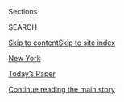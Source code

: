 <div id="app">

<div>

<div class="NYTAppHideMasthead css-zz1s19 e1suatyy0">

<div class="section css-ui9rw0 e1suatyy2">

<div class="css-11hrj97 er09x8g0">

<div class="css-6n7j50">

</div>

<span class="css-1dv1kvn">Sections</span>

<div class="css-10488qs">

<span class="css-1dv1kvn">SEARCH</span>

</div>

[Skip to content](#site-content)[Skip to site index](#site-index)

</div>

<div id="masthead-section-label" class="css-1fnb9ct eaxe0e00">

[New
York](https://www.nytimes3xbfgragh.onion/section/nyregion)

</div>

<div class="css-10698na e1huz5gh0">

</div>

</div>

<div id="masthead-bar-one" class="section hasLinks css-15hmgas e1csuq9d3">

<div class="css-uqyvli e1csuq9d0">

</div>

<div class="css-1uqjmks e1csuq9d1">

</div>

<div class="css-9e9ivx">

[](https://myaccount.nytimes3xbfgragh.onion/auth/login?response_type=cookie&client_id=vi)

</div>

<div class="css-1bvtpon e1csuq9d2">

[Today’s Paper](https://www.nytimes3xbfgragh.onion/section/todayspaper)

</div>

</div>

</div>

</div>

<div data-aria-hidden="false">

<div id="site-content" data-role="main">

<div id="top-wrapper" class="css-15p45cc eaca97t0" type="top">

<div id="top-slug" class="css-19x0jxb eaca97t1" hidden="">

Advertisement

</div>

[Continue reading the main
story](#after-top)

<div class="ad top-wrapper" style="text-align:center;height:100%;display:block;min-height:90px">

<div id="top" class="place-ad" data-position="top" data-size-key="top">

</div>

</div>

<div id="after-top">

</div>

</div>

<div id="collection-nyregion" class="section css-15h4p1b e9abtgs0">

<div class="css-1j21atc e1svk9qx1">

<div class="css-fmiefx e1svk9qx2">

<div class="css-1hk7r2m eu54l5x0">

<div id="sponsor-wrapper" class="css-7a1pgi eaca97t0" type="sponsor" hidden="">

<div id="sponsor-slug" class="css-1l4mleb eaca97t1" hidden="">

Supported by

</div>

[Continue reading the main
story](#after-sponsor)

<div id="sponsor" class="ad sponsor-wrapper" style="text-align:left;height:100%;display:block">

</div>

<div id="after-sponsor">

</div>

</div>

</div>

</div>

<div class="css-nfcc9b e1svk9qx3">

<div class="css-vl9dhg e1svk9qx5">

<div class="css-1nrhkj6 e1svk9qx6">

# New York

<div class="follow-button-placeholder" data-collection-id="">

</div>

</div>

</div>

</div>

</div>

<div class="css-4svvz1 ekkqrpp0">

<div id="collection-highlights-container" class="section css-18l1u7x e46isfb1">

<div class="css-gfgt40 ekkqrpp1">

## Highlights

1.  ![<span class="css-1nk1g0h e1oaj3zl2"><span class="css-1dv1kvn">Credit</span>Hiroko
    Masuike/The New York
    Times</span>](https://static01.graylady3jvrrxbe.onion/images/2020/08/03/nyregion/03nyfacebook-1/03nyfacebook-1-videoLarge.jpg)
    
    <div class="css-10wtrbd">
    
    <div class="css-1dqkjed">
    
    [![](https://static01.graylady3jvrrxbe.onion/images/2020/08/03/nyregion/03nyfacebook-1/03nyfacebook-1-thumbStandard.jpg)](/2020/08/03/nyregion/facebook-nyc-office-farley-building.html)
    
    </div>
    
    ## [Facebook Bets Big on Future of N.Y.C., and Offices, With New Lease](/2020/08/03/nyregion/facebook-nyc-office-farley-building.html)
    
    Despite the pandemic, the social media giant leased all the office
    space in the former main post office at Penn Station in
    Midtown.
    
    <span class="css-me3p27"></span><span class="css-1dydysp e4e4i5l3"></span><span class="css-9voj2j">By
    <span class="css-1baulvz last-byline" itemprop="name">Matthew
    Haag</span></span>
    
    </div>

2.  ![<span class="css-1nk1g0h e1oaj3zl2"><span class="css-1dv1kvn">Credit</span>Doug
    Mills/The New York
    Times</span>](https://static01.graylady3jvrrxbe.onion/images/2020/08/03/nyregion/03nytrumptaxes-1/03nytrumptaxes-1-videoLarge.jpg)
    
    <div class="css-10wtrbd">
    
    <div class="css-1dqkjed">
    
    [![](https://static01.graylady3jvrrxbe.onion/images/2020/08/03/nyregion/03nytrumptaxes-1/03nytrumptaxes-1-thumbStandard.jpg)](/2020/08/03/nyregion/donald-trump-taxes-cyrus-vance.html)
    
    </div>
    
    ## [D.A. Is Investigating Trump and His Company Over Fraud, Filing Suggests](/2020/08/03/nyregion/donald-trump-taxes-cyrus-vance.html)
    
    The office of the district attorney, Cyrus R. Vance Jr., made the
    disclosure in a new court filing arguing Mr. Trump’s accountants
    should turn over his tax
    returns.
    
    <span class="css-me3p27"></span><span class="css-1dydysp e4e4i5l3"></span><span class="css-9voj2j">By
    <span class="css-1baulvz" itemprop="name">William K. Rashbaum</span>
    and <span class="css-1baulvz last-byline" itemprop="name">Benjamin
    Weiser</span></span>
    
    </div>

3.  1.  ![<span class="css-1nk1g0h e1oaj3zl2"><span class="css-1dv1kvn">Credit</span></span>](https://static01.graylady3jvrrxbe.onion/images/2020/08/03/nyregion/03salas-1/merlin_175108872_f48b9331-2145-4010-8684-75c41c4a349b-videoLarge.jpg)
        
        <div class="css-10wtrbd">
        
        ## [Judge Whose Son Was Killed by Misogynistic Lawyer Speaks Out](/2020/08/03/nyregion/esther-salas-roy-den-hollander.html)
        
        <div class="css-ajkwsy">
        
        [![](https://static01.graylady3jvrrxbe.onion/images/2020/08/03/nyregion/03salas-1/03salas-1-thumbStandard.jpg)](/2020/08/03/nyregion/esther-salas-roy-den-hollander.html)
        
        </div>
        
        “Two weeks ago, my life as I knew it changed in an instant, and
        my family will never be the same,” Judge Esther Salas said in a
        video
        statement.
        
        <span class="css-me3p27"></span><span class="css-1dydysp e4e4i5l3"></span><span class="css-9voj2j">By
        <span class="css-1baulvz last-byline" itemprop="name">Tracey
        Tully</span></span>
        
        </div>
    
    2.  ![<span class="css-1nk1g0h e1oaj3zl2"><span class="css-1dv1kvn">Credit</span>Victor
        J. Blue for The New York
        Times</span>](https://static01.graylady3jvrrxbe.onion/images/2020/07/31/nyregion/00nyvoting-02/00nyvoting-02-videoLarge-v2.jpg)
        
        <div class="css-10wtrbd">
        
        ## [Why the Botched N.Y.C. Primary Has Become the November Nightmare](/2020/08/03/nyregion/nyc-mail-ballots-voting.html)
        
        <div class="css-ajkwsy">
        
        [![](https://static01.graylady3jvrrxbe.onion/images/2020/07/31/nyregion/00nyvoting-02/00nyvoting-02-thumbStandard.jpg)](/2020/08/03/nyregion/nyc-mail-ballots-voting.html)
        
        </div>
        
        Nearly six weeks later, two congressional races remain
        undecided, and officials are trading blame over the mishandling
        of tens of thousands of mail-in
        ballots.
        
        <span class="css-me3p27"></span><span class="css-1dydysp e4e4i5l3"></span><span class="css-9voj2j">By
        <span class="css-1baulvz last-byline" itemprop="name">Jesse
        McKinley</span></span>
        
        </div>

</div>

<div class="css-1xdhyk6 e46isfb0">

<div class="css-zk12ih ef6si7p0">

1.  ![<span class="css-1hhnwbi e1oaj3zl2"><span class="css-1dv1kvn">Credit</span>Amr
    Alfiky/The New York
    Times</span>](https://static01.graylady3jvrrxbe.onion/images/2020/07/27/nyregion/00nyvirus-smallbusiness/00nyvirus-smallbusiness-videoLarge-v3.jpg)
    
    <div class="css-10wtrbd">
    
    ## [One-Third of New York’s Small Businesses May Be Gone Forever](/2020/08/03/nyregion/nyc-small-businesses-closing-coronavirus.html)
    
    Small-business owners said they have exhausted federal and local
    assistance and see no end in sight after months of sharp revenue
    drops. Now, many are closing their shops and restaurants for
    good.
    
    <span class="css-me3p27"></span><span class="css-1dydysp e4e4i5l3"></span><span class="css-9voj2j">By
    <span class="css-1baulvz last-byline" itemprop="name">Matthew
    Haag</span></span>
    
    </div>

2.  ![<span class="css-1hhnwbi e1oaj3zl2"><span class="css-1dv1kvn">Credit</span>Demetrius
    Freeman for The New York
    Times</span>](https://static01.graylady3jvrrxbe.onion/images/2020/07/30/nyregion/00shea-bdb1/00shea-bdb1-videoLarge-v2.jpg)
    
    <div class="css-10wtrbd">
    
    ## [These Remarks Might Get a Police Chief Fired. Not in New York.](/2020/08/03/nyregion/police-shea-de-blasio-nyc.html)
    
    The police commissioner’s pointed criticism — and the fact that he
    still has his job — speaks to the mayor’s fraught relationship with
    the Police
    Department.
    
    <span class="css-me3p27"></span><span class="css-1dydysp e4e4i5l3"></span><span class="css-9voj2j">By
    <span class="css-1baulvz last-byline" itemprop="name">Emma G.
    Fitzsimmons</span></span>
    
    </div>

3.  ![<span class="css-1hhnwbi e1oaj3zl2"><span class="css-1dv1kvn">Credit</span>Todd
    Heisler/The New York
    Times</span>](https://static01.graylady3jvrrxbe.onion/images/2020/08/02/nyregion/02nyvirus-subway/merlin_173243304_7c0db049-d11d-4e86-89b8-1fce3576fe5e-videoLarge.jpg)
    
    <div class="css-10wtrbd">
    
    ## [Is the Subway Risky? It May Be Safer Than You Think](/2020/08/02/nyregion/nyc-subway-coronavirus-safety.html)
    
    New studies in Europe and Asia suggest that riding public
    transportation is not a major source of transmission for the
    coronavirus.
    
    <span class="css-me3p27"></span><span class="css-1dydysp e4e4i5l3"></span><span class="css-9voj2j">By
    <span class="css-1baulvz last-byline" itemprop="name">Christina
    Goldbaum</span></span>
    
    </div>

4.  ### New York Today
    
    ![<span class="css-1hhnwbi e1oaj3zl2"><span class="css-1dv1kvn">Credit</span>Todd
    Heisler/The New York
    Times</span>](https://static01.graylady3jvrrxbe.onion/images/2020/06/09/nyregion/03nytoday-1/00nysubway-videoLarge-v2.jpg)
    
    <div class="css-10wtrbd">
    
    ## [Is Riding the Subway Safer Than Dining Indoors?](/2020/08/03/nyregion/nyc-subway-coronavirus.html)
    
    In major global cities where the pandemic has ebbed, it appears that
    public transportation may not be as risky as nervous New Yorkers
    believe.
    
    <span class="css-me3p27"></span><span class="css-1dydysp e4e4i5l3"></span><span class="css-9voj2j">By
    <span class="css-1baulvz last-byline" itemprop="name">Mihir
    Zaveri</span></span>
    
    </div>

5.  ![<span class="css-1hhnwbi e1oaj3zl2"><span class="css-1dv1kvn">Credit</span>Trever
    Holland</span>](https://static01.graylady3jvrrxbe.onion/images/2020/08/02/nyregion/02nyvirus-boatparty/02nyvirus-boatparty-videoLarge.jpg)
    
    <div class="css-10wtrbd">
    
    ## [Arrests Over Illicit Party Boat With 170 Guests Cruising Around N.Y.C.](/2020/08/02/nyregion/liberty-belle-illegal-party.html)
    
    It was yet another symbol of reckless socializing during the
    pandemic: The Liberty Belle was dinged for violating distancing
    rules, and its owners were accused of running an unlicensed bar, the
    authorities
    said.
    
    <span class="css-me3p27"></span><span class="css-1dydysp e4e4i5l3"></span><span class="css-9voj2j">By
    <span class="css-1baulvz last-byline" itemprop="name">Mihir
    Zaveri</span></span>
    
    </div>

</div>

</div>

</div>

<div id="mid1-wrapper" class="css-1mn4oms eaca97t0" type="rank">

<div id="mid1-slug" class="css-1tag3rd eaca97t1">

Advertisement

</div>

[Continue reading the main
story](#after-mid1)

<div id="mid1" class="ad mid1-wrapper" style="text-align:center;height:100%;display:block">

</div>

<div id="after-mid1">

</div>

</div>

</div>

<div class="css-185go5a e1o5byef0">

<div class="css-15cbhtu">

  - [Latest](#stream-panel)
  - <span class="css-6n7j50">Search</span>
    <div class="control">
    <div class="label-container css-1dv1kvn">
    Search
    </div>
    <div class="css-wm4t3d">
    **<span id="clear-search-input" class="css-1dv1kvn">Clear this text
    input</span>
    </div>
    </div>
    <span class="css-1iovbfw"></span>

<div id="stream-panel" class="section css-8msx5b e1jz0cab1">

<div class="css-13mho3u">

1.  
    
    <div class="css-1cp3ece">
    
    <div class="css-1l4spti">
    
    [](/2020/08/03/nyregion/nyc-congress-carolyn-mahoney-ballots.html)
    
    <div class="css-79elbk">
    
    ![](https://static01.graylady3jvrrxbe.onion/images/2020/08/03/nyregion/03NYVIRUS-MALONEY1/03NYVIRUS-MALONEY1-thumbWide.jpg?quality=75&auto=webp&disable=upscale)
    
    </div>
    
    ## Disputed Ballots Must Be Counted in N.Y. Congressional Race, U.S. Judge Rules
    
    Delays continue in a race that remains undecided six weeks after a
    Democratic primary in which Representative Carolyn B. Maloney faced
    off against a challenger.
    
    <div class="css-1nqbnmb ea5icrr0">
    
    By <span class="css-1n7hynb">Jesse
    McKinley</span>
    
    </div>
    
    </div>
    
    <div class="css-1lc2l26 e1xfvim33">
    
    </div>
    
    </div>

2.  
    
    <div class="css-1cp3ece">
    
    <div class="css-1l4spti">
    
    [](/2020/08/03/arts/adam-max-patron-of-brooklyn-cultural-institutions-dies-at-62.html)
    
    <div class="css-79elbk">
    
    ![](https://static01.graylady3jvrrxbe.onion/images/2020/08/04/obituaries/03Max1/03Max1-thumbWide.jpg?quality=75&auto=webp&disable=upscale)
    
    </div>
    
    ## Adam Max, Patron of Brooklyn Cultural Institutions, Dies at 62
    
    He was chairman of the Brooklyn Academy of Music and a benefactor of
    St. Ann’s Warehouse. He and his wife also helped create a center for
    women’s history.
    
    <div class="css-1nqbnmb ea5icrr0">
    
    By <span class="css-1n7hynb">Sam
    Roberts</span>
    
    </div>
    
    </div>
    
    <div class="css-1lc2l26 e1xfvim33">
    
    </div>
    
    </div>

3.  
    
    <div class="css-1cp3ece">
    
    <div class="css-1l4spti">
    
    [](/2020/08/03/dining/chinatown-outdoor-dining-coronavirus.html)
    
    <div class="css-79elbk">
    
    ![](https://static01.graylady3jvrrxbe.onion/images/2020/08/05/dining/03Chinatown1/03Chinatown1-thumbWide-v2.jpg?quality=75&auto=webp&disable=upscale)
    
    </div>
    
    ### <span class="css-m70j1g">Critic’s Notebook</span>
    
    ## Chinatown Is Coming Back, One Noodle at a Time
    
    Restaurants in the Manhattan neighborhood suffered early in the
    pandemic. Some are just now experimenting with outdoor service.
    
    <div class="css-1nqbnmb ea5icrr0">
    
    By <span class="css-1n7hynb">Pete
    Wells</span>
    
    </div>
    
    </div>
    
    <div class="css-1lc2l26 e1xfvim33">
    
    </div>
    
    </div>

4.  
    
    <div class="css-1cp3ece">
    
    <div class="css-1l4spti">
    
    [](/2020/08/03/world/coronavirus-covid-19.html)
    
    <div class="css-79elbk">
    
    ![](https://static01.graylady3jvrrxbe.onion/images/2020/08/03/us/politics/03virus-briefing-fauci/merlin_175155375_a565045c-e0d8-4c45-96ec-718c6bf140c0-thumbWide.jpg?quality=75&auto=webp&disable=upscale)
    
    </div>
    
    ## Coronavirus Live Updates: Fauci Supports Birx’s Assessment After Trump Criticizes Her
    
    Counting for the 2020 census will end on Sept. 30, a month earlier
    than previously announced, the Census Bureau said. Some U.S. schools
    have begun to reopen, with fraught
    results.
    
    <div class="css-1nqbnmb ea5icrr0">
    
    </div>
    
    </div>
    
    <div class="css-1lc2l26 e1xfvim33">
    
    </div>
    
    </div>

5.  
    
    <div class="css-1cp3ece">
    
    <div class="css-1l4spti">
    
    [](/2020/08/03/realestate/coronavirus-roommate-renters.html)
    
    <div class="css-79elbk">
    
    ![](https://static01.graylady3jvrrxbe.onion/images/2020/08/03/realestate/03renters1/merlin_175089951_ad28cb14-0ee4-44c8-82eb-944ad75dd910-thumbWide.jpg?quality=75&auto=webp&disable=upscale)
    
    </div>
    
    ### <span class="css-m70j1g">renters</span>
    
    ## The Challenge: Finding a Roommate During a Pandemic
    
    With social distancing required, two new roommates discovered, it’s
    a little like marrying someone before you meet.
    
    <div class="css-1nqbnmb ea5icrr0">
    
    By <span class="css-1n7hynb">Kim
    Velsey</span>
    
    </div>
    
    </div>
    
    <div class="css-1lc2l26 e1xfvim33">
    
    </div>
    
    </div>

6.  
    
    <div class="css-1cp3ece">
    
    <div class="css-1l4spti">
    
    [](/2020/08/02/world/coronavirus-covid-19.html)
    
    <div class="css-79elbk">
    
    ![](https://static01.graylady3jvrrxbe.onion/images/2020/08/03/us/us-briefing-promo-image-print/us-briefing-promo-image-thumbWide.jpg?quality=75&auto=webp&disable=upscale)
    
    </div>
    
    ## Birx Warns That U.S. Epidemic Is in a ‘New Phase’
    
    Colleges are preparing to welcome students back to a complicated
    campus setting. India’s home minister tests
    positive.
    
    <div class="css-1nqbnmb ea5icrr0">
    
    </div>
    
    </div>
    
    <div class="css-1lc2l26 e1xfvim33">
    
    </div>
    
    </div>

7.  
    
    <div class="css-1cp3ece">
    
    <div class="css-1l4spti">
    
    [](/2020/08/02/realestate/homes-that-sold-for-around-600000.html)
    
    <div class="css-79elbk">
    
    ![](https://static01.graylady3jvrrxbe.onion/images/2020/08/02/realestate/02selling-MANHATTAN/oakImage-1595085762699-thumbWide.jpg?quality=75&auto=webp&disable=upscale)
    
    </div>
    
    ### <span class="css-m70j1g">What’s selling now</span>
    
    ## Homes That Sold for Around $600,000
    
    Recent residential sales in New York City and the region.
    
    <div class="css-1nqbnmb ea5icrr0">
    
    By <span class="css-1n7hynb">C. J.
    Hughes</span>
    
    </div>
    
    </div>
    
    <div class="css-1lc2l26 e1xfvim33">
    
    </div>
    
    </div>

8.  
    
    <div class="css-1cp3ece">
    
    <div class="css-1l4spti">
    
    [](/2020/08/02/nyregion/metropolitan-diary.html)
    
    <div class="css-79elbk">
    
    ![](https://static01.graylady3jvrrxbe.onion/images/2020/08/02/nyregion/02diary-illos-04/02diary-illos-04-thumbWide.jpg?quality=75&auto=webp&disable=upscale)
    
    </div>
    
    ### <span class="css-m70j1g">METROPOLITAN DIARY</span>
    
    ## ‘As I Started to Walk Away, the Second Man Reached Out His Hand’
    
    Giving directions, a noisy Chinatown dining room and more reader
    tales of New York City in this week’s Metropolitan
    Diary.
    
    <div class="css-1nqbnmb ea5icrr0">
    
    </div>
    
    </div>
    
    <div class="css-1lc2l26 e1xfvim33">
    
    </div>
    
    </div>

9.  
    
    <div class="css-1cp3ece">
    
    <div class="css-1l4spti">
    
    [](/2020/08/01/at-home/coronavirus-public-transportation-subway.html)
    
    <div class="css-79elbk">
    
    ![](https://static01.graylady3jvrrxbe.onion/images/2020/07/31/multimedia/31ah-transportation1/31ah-transportation1-thumbWide.jpg?quality=75&auto=webp&disable=upscale)
    
    </div>
    
    ## How to Stay Safer on Mass Transit
    
    Timing your trip strategically, using contactless payments and not
    eating onboard are some of the things to keep in mind.
    
    <div class="css-1nqbnmb ea5icrr0">
    
    By <span class="css-1n7hynb">Katherine
    Cusumano</span>
    
    </div>
    
    </div>
    
    <div class="css-1lc2l26 e1xfvim33">
    
    </div>
    
    </div>

10. 
    
    <div class="css-1cp3ece">
    
    <div class="css-1l4spti">
    
    [](/2020/08/01/world/coronavirus-covid-19.html)
    
    <div class="css-79elbk">
    
    ![](https://static01.graylady3jvrrxbe.onion/images/2020/08/03/us/us-briefing-promo-image-print/us-briefing-promo-image-thumbWide.jpg?quality=75&auto=webp&disable=upscale)
    
    </div>
    
    ## Infections Swamp the U.S., Which Recorded 42% of All Its Coronavirus Cases in July
    
    Thousands in Berlin protest Germany’s coronavirus measures. The
    virus is picking up speed in the Midwest. A summer camp in Georgia
    apologizes for hosting a retreat after hundreds who attended were
    infected.
    
    <div class="css-1nqbnmb ea5icrr0">
    
    </div>
    
    </div>
    
    <div class="css-1lc2l26 e1xfvim33">
    
    </div>
    
    </div>

<div class="css-13mho3u">

<div class="css-1t62hi8">

<div class="css-1stvaey">

Show
More

<div>

<div style="border:0;clip:rect(0 0 0 0);height:1px;margin:-1px;overflow:hidden;white-space:nowrap;padding:0;width:1px;position:absolute" data-role="log" data-aria-live="assertive">

</div>

<div style="border:0;clip:rect(0 0 0 0);height:1px;margin:-1px;overflow:hidden;white-space:nowrap;padding:0;width:1px;position:absolute" data-role="log" data-aria-live="assertive">

</div>

<div style="border:0;clip:rect(0 0 0 0);height:1px;margin:-1px;overflow:hidden;white-space:nowrap;padding:0;width:1px;position:absolute" data-role="log" data-aria-live="polite">

</div>

<div style="border:0;clip:rect(0 0 0 0);height:1px;margin:-1px;overflow:hidden;white-space:nowrap;padding:0;width:1px;position:absolute" data-role="log" data-aria-live="polite">

</div>

</div>

</div>

</div>

</div>

</div>

<div class="css-g6hk37 supplemental">

<div id="mid2-wrapper" class="css-10wkyv7 eaca97t0" type="lede">

<div id="mid2-slug" class="css-1tag3rd eaca97t1">

Advertisement

</div>

[Continue reading the main
story](#after-mid2)

<div id="mid2" class="ad mid2-wrapper" style="text-align:center;height:100%;display:block;min-height:250px">

</div>

<div id="after-mid2">

</div>

</div>

## Follow Us

<div class="module-body">

  - [**<span data-aria-hidden="true">@NYTMetro</span><span class="css-1dv1kvn">twitter
    page for @NYTMetro</span>](https://twitter.com/NYTMetro)

</div>

<div id="mktg-wrapper" class="css-oxle51 eaca97t0" type="mktg">

<div id="mktg-slug" class="css-1tag3rd eaca97t1">

Advertisement

</div>

[Continue reading the main
story](#after-mktg)

<div id="mktg" class="ad mktg-wrapper" style="text-align:center;height:100%;display:block">

</div>

<div id="after-mktg">

</div>

</div>

</div>

</div>

</div>

</div>

</div>

</div>

## Site Index

<div>

</div>

## Site Information Navigation

  - [© <span>2020</span> <span>The New York Times
    Company</span>](https://help.nytimes3xbfgragh.onion/hc/en-us/articles/115014792127-Copyright-notice)

<!-- end list -->

  - [NYTCo](https://www.nytco.com/)
  - [Contact
    Us](https://help.nytimes3xbfgragh.onion/hc/en-us/articles/115015385887-Contact-Us)
  - [Work with us](https://www.nytco.com/careers/)
  - [Advertise](https://nytmediakit.com/)
  - [T Brand Studio](http://www.tbrandstudio.com/)
  - [Your Ad
    Choices](https://www.nytimes3xbfgragh.onion/privacy/cookie-policy#how-do-i-manage-trackers)
  - [Privacy](https://www.nytimes3xbfgragh.onion/privacy)
  - [Terms of
    Service](https://help.nytimes3xbfgragh.onion/hc/en-us/articles/115014893428-Terms-of-service)
  - [Terms of
    Sale](https://help.nytimes3xbfgragh.onion/hc/en-us/articles/115014893968-Terms-of-sale)
  - [Site
    Map](https://spiderbites.nytimes3xbfgragh.onion)
  - [Help](https://help.nytimes3xbfgragh.onion/hc/en-us)
  - [Subscriptions](https://www.nytimes3xbfgragh.onion/subscription?campaignId=37WXW)

</div>

</div>
